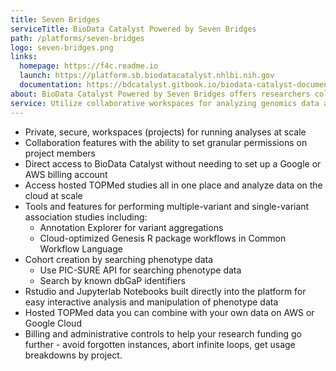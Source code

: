 ```yaml
---
title: Seven Bridges
serviceTitle: BioData Catalyst Powered by Seven Bridges
path: /platforms/seven-bridges
logo: seven-bridges.png
links:
  homepage: https://f4c.readme.io
  launch: https://platform.sb.biodatacatalyst.nhlbi.nih.gov
  documentation: https://bdcatalyst.gitbook.io/biodata-catalyst-documentation/analyze-data/seven-bridges
about: BioData Catalyst Powered by Seven Bridges offers researchers collaborative workspaces for analyzing genomics data at scale. Researchers can find and analyze the hosted TOPMed studies by using hundreds of optimized analysis tools and workflows (pipelines); creating their own workflows; or interactive analysis.
service: Utilize collaborative workspaces for analyzing genomics data at scale. Access hosted datasets along with Common Workflow Language (CWL) and GENESIS R package pipelines for analysis. This platform also enables users to bring their own data for analysis and work in RStudio and Jupyterlab Notebooks for interactive analysis.
---
```


- Private, secure, workspaces (projects) for running analyses at scale
- Collaboration features with the ability to set granular permissions on project members
- Direct access to BioData Catalyst without needing to set up a Google or AWS billing account
- Access hosted TOPMed studies all in one place and analyze data on the cloud at scale
- Tools and features for performing multiple-variant and single-variant association studies including:
  - Annotation Explorer for variant aggregations
  - Cloud-optimized Genesis R package workflows in Common Workflow Language
- Cohort creation by searching phenotype data
  - Use PIC-SURE API for searching phenotype data
  - Search by known dbGaP identifiers
- Rstudio and Jupyterlab Notebooks built directly into the platform for easy interactive analysis and manipulation of phenotype data
- Hosted TOPMed data you can combine with your own data on AWS or Google Cloud
- Billing and administrative controls to help your research funding go further - avoid forgotten instances, abort infinite loops, get usage breakdowns by project.
